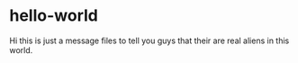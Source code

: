 # hello-world

Hi this is just a message files
to tell you guys that their  are real aliens in this world.
